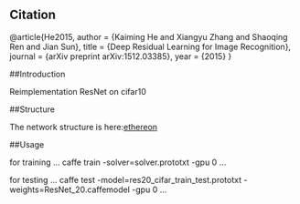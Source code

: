 ## Citation

@article{He2015,
    author = {Kaiming He and Xiangyu Zhang and Shaoqing Ren and Jian Sun},
    title = {Deep Residual Learning for Image Recognition},
    journal = {arXiv preprint arXiv:1512.03385},
    year = {2015}
}

##Introduction

Reimplementation ResNet on cifar10

##Structure

The network structure is here:[ethereon](http://ethereon.github.io/netscope/#/gist/544993a5985bb87e11443dc1dbcb4881)

##Usage

for training
...
caffe train -solver=solver.prototxt -gpu 0
...

for testing 
...
caffe test -model=res20_cifar_train_test.prototxt -weights=ResNet_20.caffemodel -gpu 0
...
